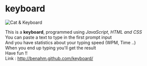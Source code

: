 keyboard
========
![Cat & Keyboard](http://img.pandawhale.com/post-12965-Kitten-on-Keyboard-typing-gif-hJeq.gif "titre")

This is a **keyboard**, programmed using *JavaScript*, *HTML and CSS* <br/>
You can paste a text to type in the first prompt input <br/>
And you have statistics about your typing speed (WPM, Time ..) <br/>
When you end up typing you'll get the result <br/>
Have fun !! <br/>
Link : <a href="http://benahm.github.com/keyboard/">http://benahm.github.com/keyboard/ <a/>

